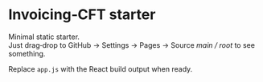 # Invoicing‑CFT starter

Minimal static starter.  
Just drag‑drop to GitHub → Settings → Pages → Source *main / root* to see something.

Replace `app.js` with the React build output when ready.
